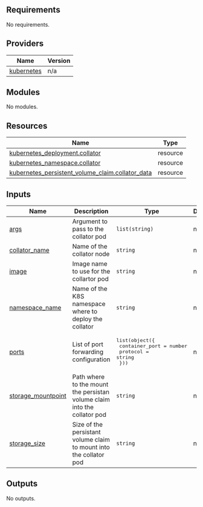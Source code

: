 <!-- BEGIN_TF_DOCS -->
## Requirements

No requirements.

## Providers

| Name | Version |
|------|---------|
| <a name="provider_kubernetes"></a> [kubernetes](#provider\_kubernetes) | n/a |

## Modules

No modules.

## Resources

| Name | Type |
|------|------|
| [kubernetes_deployment.collator](https://registry.terraform.io/providers/hashicorp/kubernetes/latest/docs/resources/deployment) | resource |
| [kubernetes_namespace.collator](https://registry.terraform.io/providers/hashicorp/kubernetes/latest/docs/resources/namespace) | resource |
| [kubernetes_persistent_volume_claim.collator_data](https://registry.terraform.io/providers/hashicorp/kubernetes/latest/docs/resources/persistent_volume_claim) | resource |

## Inputs

| Name | Description | Type | Default | Required |
|------|-------------|------|---------|:--------:|
| <a name="input_args"></a> [args](#input\_args) | Argument to pass to the collator pod | `list(string)` | n/a | yes |
| <a name="input_collator_name"></a> [collator\_name](#input\_collator\_name) | Name of the collator node | `string` | n/a | yes |
| <a name="input_image"></a> [image](#input\_image) | Image name to use for the collartor pod | `string` | n/a | yes |
| <a name="input_namespace_name"></a> [namespace\_name](#input\_namespace\_name) | Name of the K8S namespace where to deploy the collator | `string` | n/a | yes |
| <a name="input_ports"></a> [ports](#input\_ports) | List of port forwarding configuration | <pre>list(object({<br>    container_port = number<br>    protocol       = string<br>  }))</pre> | n/a | yes |
| <a name="input_storage_mountpoint"></a> [storage\_mountpoint](#input\_storage\_mountpoint) | Path where to the mount the persistan volume claim into the collator pod | `string` | n/a | yes |
| <a name="input_storage_size"></a> [storage\_size](#input\_storage\_size) | Size of the persistant volume claim to mount into the collator pod | `string` | n/a | yes |

## Outputs

No outputs.
<!-- END_TF_DOCS -->